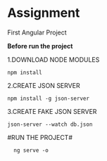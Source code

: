 # Assignment
First Angular Project

******Before run the project******

1.DOWNLOAD NODE MODULES

    npm install
    
    
2.CREATE JSON SERVER

    npm install -g json-server
    
    
3.CREATE FAKE JSON SERVER

    json-server --watch db.json
    
   
#RUN THE PROJECT#

      ng serve -o
